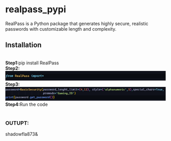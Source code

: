# realpass_pypi
RealPass is a Python package that generates highly secure, realistic passwords with customizable length and complexity.
## Installation
<br>
<b>Step1:</b>pip install RealPass<br>
<b>Step2:</b><img src="Screenshot 2025-01-01 224316.png" ><br>
<b>Step3:</b><img src="Screenshot 2025-01-01 224614.png" ><br>
<b>Step4:</b>Run the code<br><br>

<h3>OUTUPT:</h3>shadowfla873&
